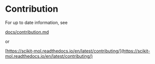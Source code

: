 # Contribution

For up to date information, see

[docs/contribution.md](docs/contributing.md)

or

[https://scikit-mol.readthedocs.io/en/latest/contributing/](https://scikit-mol.readthedocs.io/en/latest/contributing/)
